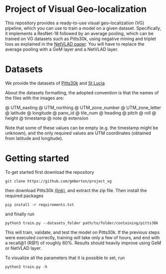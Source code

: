 # Project of Visual Geo-localization

This repository provides a ready-to-use visual geo-localization (VG) pipeline, which you can use to train a model on a given dataset.
Specifically, it implements a ResNet-18 followed by an average pooling, which can be trained on VG datasets such as Pitts30k, using negative mining and triplet loss as explained in the [NetVLAD paper](https://arxiv.org/abs/1511.07247).
You will have to replace the average pooling with a GeM layer and a NetVLAD layer.


# Datasets
We provide the datasets of [Pitts30k](https://drive.google.com/file/d/1QpF5nO1SivJ5QOx1kkhoCeMqFvvrksey/view?usp=sharing) and [St Lucia](https://drive.google.com/file/d/1nEmjnEePTQNdB0JdKFE8ISJMcfbZMPPZ/view?usp=sharing])

About the datasets formatting, the adopted convention is that the names of the files with the images are:

@ UTM_easting @ UTM_northing @ UTM_zone_number @ UTM_zone_letter @ latitude @ longitude @ pano_id @ tile_num @ heading @ pitch @ roll @ height @ timestamp @ note @ extension

Note that some of these values can be empty (e.g. the timestamp might be unknown), and the only required values are UTM coordinates (obtained from latitude and longitude).


# Getting started
To get started first download the repository

```git clone https://github.com/gmberton/project_vg```

then download Pitts30k [(link)](https://drive.google.com/file/d/1QpF5nO1SivJ5QOx1kkhoCeMqFvvrksey/view?usp=sharing), and extract the zip file.
Then install the required packages

 ```pip install -r requirements.txt```

and finally run

```python3 train.py --datasets_folder path/to/folder/containing/pitts30k```

This will train, validate, and test the model on Pitts30k.
If the previous steps were executed correctly, training will take only a few of hours, and end with a recall@1 (R@1) of roughly 60%. Results should heavily improve using GeM or NetVLAD layer.

To visualize all the parameters that it is possible to set, run 

```python3 train.py -h```

